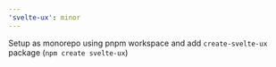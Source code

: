 ```yaml
---
'svelte-ux': minor
---
```


Setup as monorepo using pnpm workspace and add `create-svelte-ux` package (`npm create svelte-ux`)
